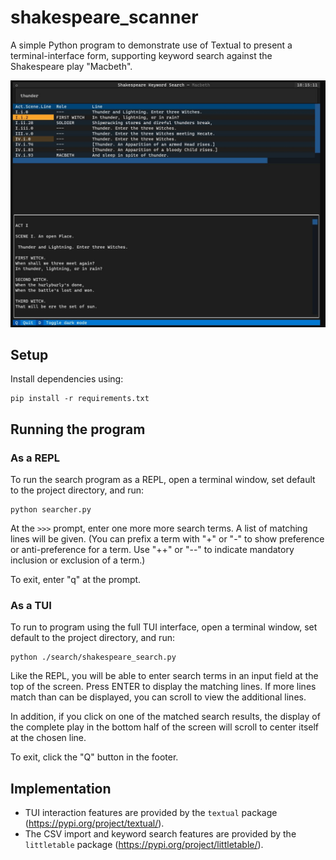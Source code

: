 # shakespeare_scanner

A simple Python program to demonstrate use of Textual to present a terminal-interface form, supporting keyword search against the Shakespeare play "Macbeth".

![Demo screenshot](static/macbeth_search_thunder2.jpg)

## Setup

Install dependencies using:

    pip install -r requirements.txt

## Running the program

### As a REPL

To run the search program as a REPL, open a terminal window, set default to the project directory, and run:

    python searcher.py
    
At the `>>>` prompt, enter one more more search terms. A list of matching lines will be given. (You can prefix a term with "+" or "-" to show preference or 
anti-preference for a term. Use "++" or "--" to indicate mandatory inclusion or exclusion of a term.)

To exit, enter "q" at the prompt.

### As a TUI

To run to program using the full TUI interface, open a terminal window, set default to the project directory, and run:

    python ./search/shakespeare_search.py

Like the REPL, you will be able to enter search terms in an input field at the top of the screen. Press ENTER to display the matching lines. If more lines match
than can be displayed, you can scroll to view the additional lines.

In addition, if you click on one of the matched search results, the display of the complete play in the bottom half of the screen will scroll to center itself at
the chosen line.

To exit, click the "Q" button in the footer.

## Implementation

- TUI interaction features are provided by the `textual` package (https://pypi.org/project/textual/).
- The CSV import and keyword search features are provided by the `littletable` package (https://pypi.org/project/littletable/).

